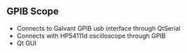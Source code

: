 ## GPIB Scope
* Connects to Galvant GPIB usb interface through QtSerial
* Connects with HP54111d oscilloscope through GPIB
* Qt GUI
